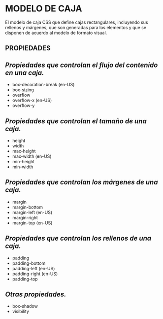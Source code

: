 # MODELO DE CAJA

El modelo de caja CSS que define cajas rectangulares, incluyendo sus rellenos y márgenes, que son generadas para los elementos y que se disponen de acuerdo al modelo de formato visual.

## PROPIEDADES

## _Propiedades que controlan el flujo del contenido en una caja._

- box-decoration-break (en-US)
- box-sizing
- overflow
- overflow-x (en-US)
- overflow-y

## _Propiedades que controlan el tamaño de una caja._

- height
- width
- max-height
- max-width (en-US)
- min-height
- min-width

## _Propiedades que controlan los márgenes de una caja._

- margin
- margin-bottom
- margin-left (en-US)
- margin-right
- margin-top (en-US)

## _Propiedades que controlan los rellenos de una caja._

- padding
- padding-bottom
- padding-left (en-US)
- padding-right (en-US)
- padding-top

## _Otras propiedades._

- box-shadow
- visibility
